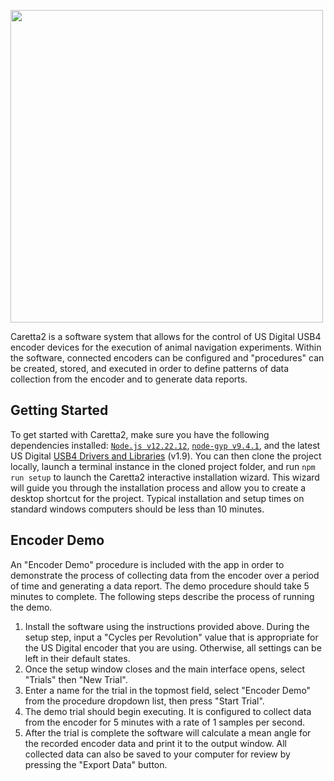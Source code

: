 <img src="https://i.imgur.com/dBB7G3W.png" width="500"></img>

Caretta2 is a software system that allows for the control of US Digital USB4 encoder devices for the execution of animal navigation experiments. Within the software, connected encoders can be configured and "procedures" can be created, stored, and executed in order to define patterns of data collection from the encoder and to generate data reports.

## Getting Started
To get started with Caretta2, make sure you have the following dependencies installed: [`Node.js v12.22.12`](https://nodejs.org/en/download/package-manager), [`node-gyp v9.4.1`](https://www.npmjs.com/package/node-gyp/v/9.4.1), and the latest US Digital [USB4 Drivers and Libraries](https://www.usdigital.com/support/resources/downloads/software/usb4-software) (v1.9). You can then clone the project locally, launch a terminal instance in the cloned project folder, and run `npm run setup` to launch the Caretta2 interactive installation wizard. This wizard will guide you through the installation process and allow you to create a desktop shortcut for the project. Typical installation and setup times on standard windows computers should be less than 10 minutes.

## Encoder Demo
An "Encoder Demo" procedure is included with the app in order to demonstrate the process of collecting data from the encoder over a period of time and generating a data report. The demo procedure should take 5 minutes to complete. The following steps describe the process of running the demo.
1. Install the software using the instructions provided above. During the setup step, input a "Cycles per Revolution" value that is appropriate for the US Digital encoder that you are using. Otherwise, all settings can be left in their default states.
2. Once the setup window closes and the main interface opens, select "Trials" then "New Trial".
3. Enter a name for the trial in the topmost field, select "Encoder Demo" from the procedure dropdown list, then press "Start Trial".
4. The demo trial should begin executing. It is configured to collect data from the encoder for 5 minutes with a rate of 1 samples per second.
5. After the trial is complete the software will calculate a mean angle for the recorded encoder data and print it to the output window. All collected data can also be saved to your computer for review by pressing the "Export Data" button.
